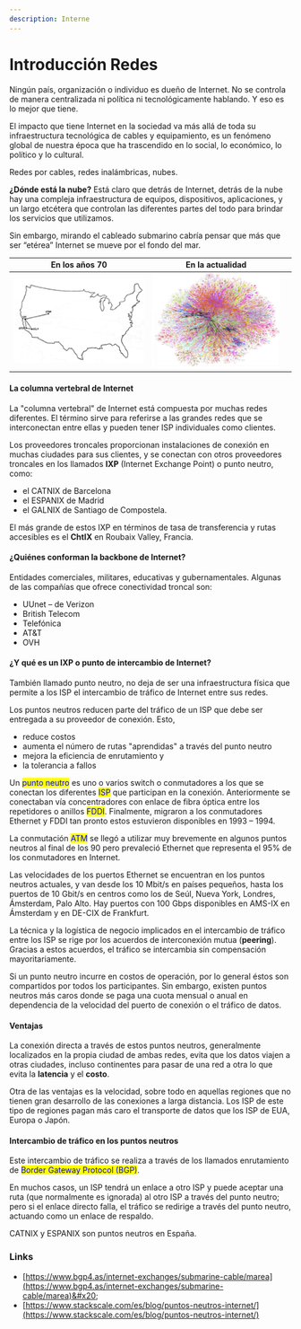```yaml
---
description: Interne
---
```


# Introducción Redes

Ningún país, organización o individuo es dueño de Internet. No se controla de manera centralizada ni política ni tecnológicamente hablando. Y eso es lo mejor que tiene.

El impacto que tiene Internet en la sociedad va más allá de toda su infraestructura tecnológica de cables y equipamiento, es un fenómeno global de nuestra época que ha trascendido en lo social, lo económico, lo político y lo cultural.

Redes por cables, redes inalámbricas, nubes.

**¿Dónde está la nube?** Está claro que detrás de Internet, detrás de la nube hay una compleja infraestructura de equipos, dispositivos, aplicaciones, y un largo etcétera que controlan las diferentes partes del todo para brindar los servicios que utilizamos.

Sin embargo, mirando el cableado submarino cabría pensar que más que ser “etérea” Internet se mueve por el fondo del mar.

<table><thead><tr><th>En los años 70</th><th>En la actualidad</th><th data-hidden></th></tr></thead><tbody><tr><td><img src="../.gitbook/assets/image (91).png" alt=""></td><td><img src="../.gitbook/assets/image (30) (1) (1).png" alt=""></td><td></td></tr></tbody></table>

#### La columna vertebral de Internet

La "columna vertebral" de Internet está compuesta por muchas redes diferentes. El término sirve para referirse a las grandes redes que se interconectan entre ellas y pueden tener ISP individuales como clientes.

Los proveedores troncales proporcionan instalaciones de conexión en muchas ciudades para sus clientes, y se conectan con otros proveedores troncales en los llamados **IXP** (Internet Exchange Point) o punto neutro, como:

* el CATNIX de Barcelona
* el ESPANIX de Madrid&#x20;
* el GALNIX de Santiago de Compostela.

El más grande de estos IXP en términos de tasa de transferencia y rutas accesibles es el **ChtIX** en Roubaix Valley, Francia.

#### ¿Quiénes conforman la backbone de Internet?

Entidades comerciales, militares, educativas y gubernamentales. Algunas de las compañías que ofrece conectividad troncal son:

* UUnet – de Verizon
* British Telecom
* Telefónica
* AT\&T
* OVH

#### ¿Y qué es un IXP o punto de intercambio de Internet?

También llamado punto neutro, no deja de ser una infraestructura física que permite a los ISP el intercambio de tráfico de Internet entre sus redes.

Los puntos neutros reducen parte del tráfico de un ISP que debe ser entregada a su proveedor de conexión. Esto,

* reduce costos
* aumenta el número de rutas "aprendidas" a través del punto neutro
* mejora la eficiencia de enrutamiento y
* la tolerancia a fallos

Un <mark style="color:blue;">punto neutro</mark> es uno o varios switch o conmutadores a los que se conectan los diferentes <mark style="color:blue;">ISP</mark> que participan en la conexión. Anteriormente se conectaban vía concentradores con enlace de fibra óptica entre los repetidores o anillos <mark style="color:blue;">FDDI</mark>. Finalmente, migraron a los conmutadores Ethernet y FDDI tan pronto estos estuvieron disponibles en 1993 – 1994.

La conmutación <mark style="color:blue;">ATM</mark> se llegó a utilizar muy brevemente en algunos puntos neutros al final de los 90 pero prevaleció Ethernet que representa el 95% de los conmutadores en Internet.

Las velocidades de los puertos Ethernet se encuentran en los puntos neutros actuales, y van desde los  10 Mbit/s en países pequeños, hasta los puertos de 10 Gbit/s en centros como los de Seúl, Nueva York, Londres, Ámsterdam, Palo Alto. Hay puertos con 100 Gbps disponibles en AMS-IX en Ámsterdam y en DE-CIX de Frankfurt.

La técnica y la logística de negocio implicados en el intercambio de tráfico entre los ISP se rige por los acuerdos de interconexión mutua (**peering**). Gracias a estos acuerdos, el tráfico se intercambia sin compensación mayoritariamente.

Si un punto neutro incurre en costos de operación, por lo general éstos son compartidos por todos los participantes. Sin embargo, existen puntos neutros más caros donde se paga una cuota mensual o anual en dependencia de la velocidad del puerto de conexión o el tráfico de datos.

#### Ventajas

La conexión directa a través de estos puntos neutros, generalmente localizados en la propia ciudad de ambas redes, evita que los datos viajen a otras ciudades, incluso continentes para pasar de una red a otra lo que evita la **latencia** y el **costo**.

Otra de las ventajas es la velocidad, sobre todo en aquellas regiones que no tienen gran desarrollo de las conexiones a larga distancia. Los ISP de este tipo de regiones pagan más caro el transporte de datos que los ISP de EUA, Europa o Japón.

#### Intercambio de tráfico en los puntos neutros

Este intercambio de tráfico se realiza a través de los llamados enrutamiento de <mark style="color:blue;">Border Gateway Protocol (BGP)</mark>.

En muchos casos, un ISP tendrá un enlace a otro ISP y puede aceptar una ruta (que normalmente es ignorada) al otro ISP a través del punto neutro; pero si el enlace directo falla, el tráfico se redirige a través del punto neutro, actuando como un enlace de respaldo.

CATNIX y ESPANIX son puntos neutros en España.

### Links

* [https://www.bgp4.as/internet-exchanges/submarine-cable/marea](https://www.bgp4.as/internet-exchanges/submarine-cable/marea)&#x20;
* [https://www.stackscale.com/es/blog/puntos-neutros-internet/](https://www.stackscale.com/es/blog/puntos-neutros-internet/)
